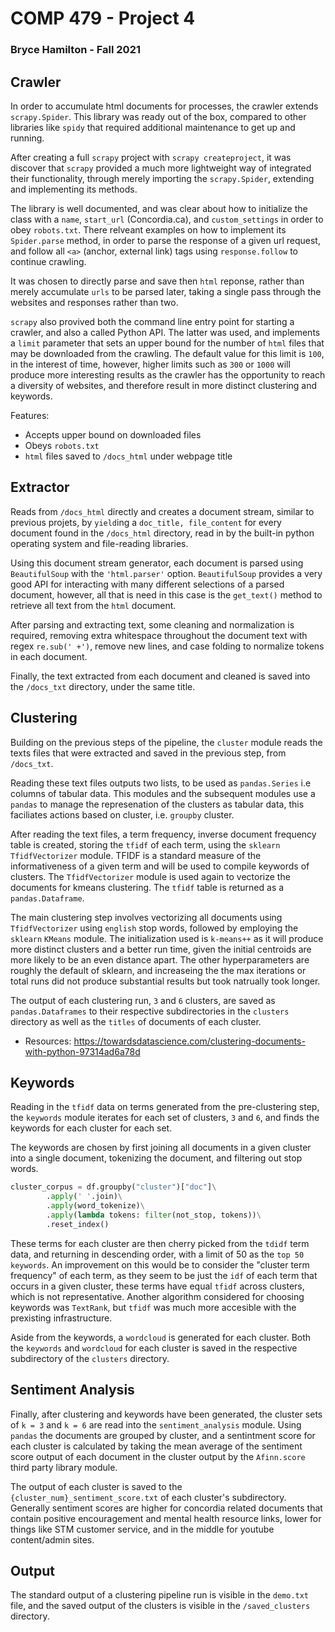 # COMP 479 - Project 4

### Bryce Hamilton - Fall 2021

## Crawler

In order to accumulate html documents for processes, the crawler extends `scrapy.Spider`. This library was ready out of the box, compared to other libraries like `spidy` that required additional maintenance to get up and running.

After creating a full `scrapy` project with `scrapy createproject`, it was discover that `scrapy` provided a much more lightweight way of integrated their functionality, through merely importing the `scrapy.Spider`, extending and implementing its methods.

The library is well documented, and was clear about how to initialize the class with a `name`, `start_url` (Concordia.ca), and `custom_settings` in order to obey `robots.txt`. There relveant examples on how to implement its `Spider.parse` method, in order to parse the response of a given url request, and follow all `<a>` (anchor, external link) tags using `response.follow` to continue crawling.

It was chosen to directly parse and save then `html` reponse, rather than merely accumulate `urls` to be parsed later, taking a single pass through the websites and responses rather than two.

`scrapy` also provived both the command line entry point for starting a crawler, and also a called Python API. The latter was used, and implements a `limit` parameter that sets an upper bound for the number of `html` files that may be downloaded from the crawling. The default value for this limit is `100`, in the interest of time, however, higher limits such as `300` or `1000` will produce more interesting results as the crawler has the opportunity to reach a diversity of websites, and therefore result in more distinct clustering and keywords.

Features:

- Accepts upper bound on downloaded files
- Obeys `robots.txt`
- `html` files saved to `/docs_html` under webpage title

## Extractor

Reads from `/docs_html` directly and creates a document stream, similar to previous projets, by `yield`ing a `doc_title, file_content` for every document found in the `/docs_html` directory, read in by the built-in python operating system and file-reading libraries.

Using this document stream generator, each document is parsed using `BeautifulSoup` with the `'html.parser'` option. `BeautifulSoup` provides a very good API for interacting with many different selections of a parsed document, however, all that is need in this case is the `get_text()` method to retrieve all text from the `html` document.

After parsing and extracting text, some cleaning and normalization is required, removing extra whitespace throughout the document text with regex `re.sub(' +')`, remove new lines, and case folding to normalize tokens in each document.

Finally, the text extracted from each document and cleaned is saved into the `/docs_txt` directory, under the same title.

## Clustering

Building on the previous steps of the pipeline, the `cluster` module reads the texts files that were extracted and saved in the previous step, from `/docs_txt`.

Reading these text files outputs two lists, to be used as `pandas.Series` i.e columns of tabular data. This modules and the subsequent modules use a `pandas` to manage the represenation of the clusters as tabular data, this faciliates actions based on cluster, i.e. `groupby` cluster.

After reading the text files, a term frequency, inverse document frequency table is created, storing the `tfidf` of each term, using the `sklearn` `TfidfVectorizer` module. TFIDF is a standard measure of the informativeness of a given term and will be used to compile keywords of clusters. The `TfidfVectorizer` module is used again to vectorize the documents for kmeans clustering. The `tfidf` table is returned as a `pandas.Dataframe`.

The main clustering step involves vectorizing all documents using `TfidfVectorizer` using `english` stop words, followed by employing the `sklearn` `KMeans` module. The initialization used is `k-means++` as it will produce more distinct clusters and a better run time, given the initial centroids are more likely to be an even distance apart. The other hyperparameters are roughly the default of sklearn, and increaseing the the max iterations or total runs did not produce substantial results but took natrually took longer.

The output of each clustering run, `3` and `6` clusters, are saved as `pandas.Dataframes` to their respective subdirectories in the `clusters` directory as well as the `titles` of documents of each cluster.

- Resources: https://towardsdatascience.com/clustering-documents-with-python-97314ad6a78d

## Keywords

Reading in the `tfidf` data on terms generated from the pre-clustering step, the `keywords` module iterates for each set of clusters, `3` and `6`, and finds the keywords for each cluster for each set.

The keywords are chosen by first joining all documents in a given cluster into a single document, tokenizing the document, and filtering out stop words.

```python
cluster_corpus = df.groupby("cluster")["doc"]\
        .apply(' '.join)\
        .apply(word_tokenize)\
        .apply(lambda tokens: filter(not_stop, tokens))\
        .reset_index()
```

These terms for each cluster are then cherry picked from the `tdidf` term data, and returning in descending order, with a limit of 50 as the `top 50 keywords`. An improvement on this would be to consider the "cluster term frequency" of each term, as they seem to be just the `idf` of each term that occurs in a given cluster, these terms have equal `tfidf` across clusters, which is not representative. Another algorithm considered for choosing keywords was `TextRank`, but `tfidf` was much more accesible with the prexisting infrastructure.

Aside from the keywords, a `wordcloud` is generated for each cluster. Both the `keywords` and `wordcloud` for each cluster is saved in the respective subdirectory of the `clusters` directory.

## Sentiment Analysis

Finally, after clustering and keywords have been generated, the cluster sets of `k = 3` and `k = 6` are read into the `sentiment_analysis` module. Using `pandas` the documents are grouped by cluster, and a sentintment score for each cluster is calculated by taking the mean average of the sentiment score output of each document in the cluster output by the `Afinn.score` third party library module.

The output of each cluster is saved to the `{cluster_num}_sentiment_score.txt` of each cluster's subdirectory. Generally sentiment scores are higher for concordia related documents that contain positive encouragement and mental health resource links, lower for things like STM customer service, and in the middle for youtube content/admin sites.

## Output

The standard output of a clustering pipeline run is visible in the `demo.txt` file, and the saved output of the clusters is visible in the `/saved_clusters` directory.
